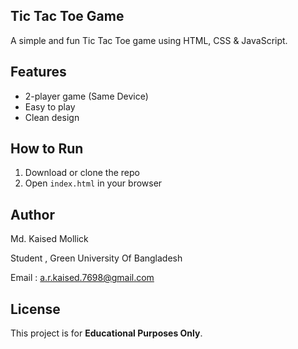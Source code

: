 ## Tic Tac Toe Game

A simple and fun Tic Tac Toe game using HTML, CSS & JavaScript.

## Features
- 2-player game (Same Device)
- Easy to play
- Clean design

## How to Run
1. Download or clone the repo
2. Open `index.html` in your browser


##  Author
Md. Kaised Mollick  

Student , Green University Of Bangladesh

Email : a.r.kaised.7698@gmail.com

##  License
This project is for **Educational Purposes Only**.  
